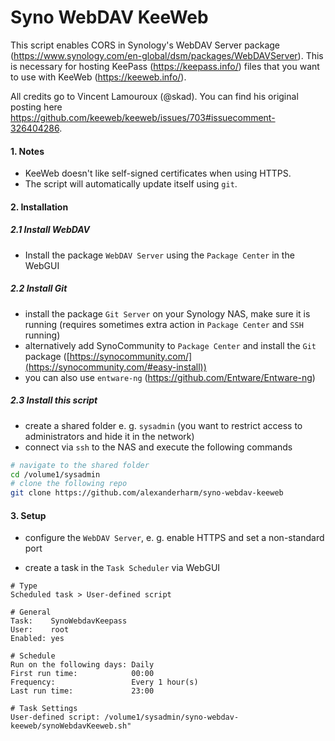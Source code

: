 # Syno WebDAV KeeWeb

This script enables CORS in Synology's WebDAV Server package (<https://www.synology.com/en-global/dsm/packages/WebDAVServer>). This is necessary for hosting KeePass (<https://keepass.info/>) files that you want to use with KeeWeb (<https://keeweb.info/>).

All credits go to Vincent Lamouroux (@skad). You can find his original posting here <https://github.com/keeweb/keeweb/issues/703#issuecomment-326404286>.

#### 1. Notes

- KeeWeb doesn't like self-signed certificates when using HTTPS.
- The script will automatically update itself using `git`.

#### 2. Installation

##### 2.1 Install WebDAV

- Install the package `WebDAV Server` using the `Package Center` in the WebGUI

##### 2.2 Install Git

- install the package `Git Server` on your Synology NAS, make sure it is running (requires sometimes extra action in `Package Center` and `SSH` running)
- alternatively add SynoCommunity to `Package Center` and install the `Git` package ([https://synocommunity.com/](https://synocommunity.com/#easy-install))
- you can also use `entware-ng` (<https://github.com/Entware/Entware-ng>)

##### 2.3 Install this script

- create a shared folder e. g. `sysadmin` (you want to restrict access to administrators and hide it in the network)
- connect via `ssh` to the NAS and execute the following commands

```bash
# navigate to the shared folder
cd /volume1/sysadmin
# clone the following repo
git clone https://github.com/alexanderharm/syno-webdav-keeweb
```

#### 3. Setup

- configure the `WebDAV Server`, e. g. enable HTTPS and set a non-standard port

- create a task in the `Task Scheduler` via WebGUI

```
# Type
Scheduled task > User-defined script

# General
Task:    SynoWebdavKeepass
User:    root
Enabled: yes

# Schedule
Run on the following days: Daily
First run time:            00:00
Frequency:                 Every 1 hour(s)
Last run time:			   23:00

# Task Settings
User-defined script: /volume1/sysadmin/syno-webdav-keeweb/synoWebdavKeeweb.sh"
```
